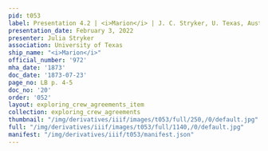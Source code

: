 ```yaml
---
pid: t053
label: Presentation 4.2 | <i>Marion</i> | J. C. Stryker, U. Texas, Austin | 20
presentation_date: February 3, 2022
presenter: Julia Stryker
association: University of Texas
ship_name: "<i>Marion</i>"
official_number: '972'
mha_date: '1873'
doc_date: '1873-07-23'
page_no: LB p. 4-5
doc_no: '20'
order: '052'
layout: exploring_crew_agreements_item
collection: exploring_crew_agreements
thumbnail: "/img/derivatives/iiif/images/t053/full/250,/0/default.jpg"
full: "/img/derivatives/iiif/images/t053/full/1140,/0/default.jpg"
manifest: "/img/derivatives/iiif/t053/manifest.json"
---
```

